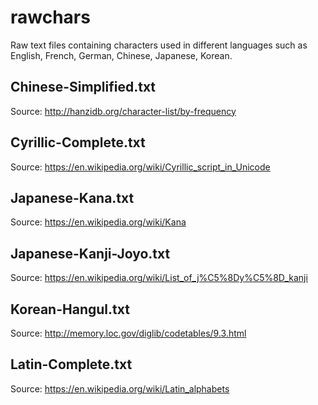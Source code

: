 # rawchars
Raw text files containing characters used in different languages such as English, French, German, Chinese, Japanese, Korean.

## Chinese-Simplified.txt
Source: http://hanzidb.org/character-list/by-frequency

## Cyrillic-Complete.txt
Source: https://en.wikipedia.org/wiki/Cyrillic_script_in_Unicode

## Japanese-Kana.txt
Source: https://en.wikipedia.org/wiki/Kana

## Japanese-Kanji-Joyo.txt
Source: https://en.wikipedia.org/wiki/List_of_j%C5%8Dy%C5%8D_kanji

## Korean-Hangul.txt
Source: http://memory.loc.gov/diglib/codetables/9.3.html

## Latin-Complete.txt
Source: https://en.wikipedia.org/wiki/Latin_alphabets
